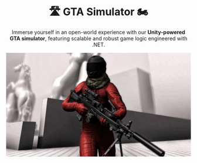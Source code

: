<h1 align="center"><b> 🛣️ GTA Simulator 🏍️</b></h1>

<p align="center">
Immerse yourself in an open-world experience with our <b>Unity-powered GTA simulator</b>, featuring scalable and robust game logic engineered with .NET.
</p>

![Gameplay Screenshot](/gta.jpg)
